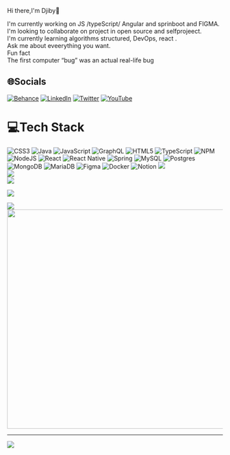 Hi there,I'm Djiby👋

I'm currently working on JS /typeScript/ Angular and sprinboot and FIGMA.<br>
I'm looking to collaborate on project in open source and selfprojeect.<br>
I'm currently learning algorithms structured, DevOps, react .<br>
Ask me about eveerything you want.<br>
Fun fact<br>
The first computer “bug” was an actual real-life bug<br>

## 🌐Socials
[![Behance](https://img.shields.io/badge/Behance-1769ff?logo=behance&logoColor=white)](https://behance.net/djibythioub) [![LinkedIn](https://img.shields.io/badge/LinkedIn-%230077B5.svg?logo=linkedin&logoColor=white)](https://www.linkedin.com/in/djiby-thioub-583880169/) [![Twitter](https://img.shields.io/badge/Twitter-%231DA1F2.svg?logo=Twitter&logoColor=white)](https://twitter.com/djibythioub) [![YouTube](https://img.shields.io/badge/YouTube-%23FF0000.svg?logo=YouTube&logoColor=white)](https://www.youtube.com/channel/UCk9X4KjLPbtXFjOOjytJZSw) 

# 💻Tech Stack
![CSS3](https://img.shields.io/badge/css3-%231572B6.svg?style=for-the-badge&logo=css3&logoColor=white) ![Java](https://img.shields.io/badge/java-%23ED8B00.svg?style=for-the-badge&logo=java&logoColor=white) ![JavaScript](https://img.shields.io/badge/javascript-%23323330.svg?style=for-the-badge&logo=javascript&logoColor=%23F7DF1E) ![GraphQL](https://img.shields.io/badge/-GraphQL-E10098?style=for-the-badge&logo=graphql&logoColor=white) ![HTML5](https://img.shields.io/badge/html5-%23E34F26.svg?style=for-the-badge&logo=html5&logoColor=white) ![TypeScript](https://img.shields.io/badge/typescript-%23007ACC.svg?style=for-the-badge&logo=typescript&logoColor=white) ![NPM](https://img.shields.io/badge/NPM-%23000000.svg?style=for-the-badge&logo=npm&logoColor=white) ![NodeJS](https://img.shields.io/badge/node.js-6DA55F?style=for-the-badge&logo=node.js&logoColor=white) ![React](https://img.shields.io/badge/react-%2320232a.svg?style=for-the-badge&logo=react&logoColor=%2361DAFB) ![React Native](https://img.shields.io/badge/react_native-%2320232a.svg?style=for-the-badge&logo=react&logoColor=%2361DAFB) ![Spring](https://img.shields.io/badge/spring-%236DB33F.svg?style=for-the-badge&logo=spring&logoColor=white)  ![MySQL](https://img.shields.io/badge/mysql-%2300f.svg?style=for-the-badge&logo=mysql&logoColor=white) ![Postgres](https://img.shields.io/badge/postgres-%23316192.svg?style=for-the-badge&logo=postgresql&logoColor=white) ![MongoDB](https://img.shields.io/badge/MongoDB-%234ea94b.svg?style=for-the-badge&logo=mongodb&logoColor=white) ![MariaDB](https://img.shields.io/badge/MariaDB-003545?style=for-the-badge&logo=mariadb&logoColor=white) 	![Figma](https://img.shields.io/badge/figma-%23F24E1E.svg?style=for-the-badge&logo=figma&logoColor=white) ![Docker](https://img.shields.io/badge/docker-%230db7ed.svg?style=for-the-badge&logo=docker&logoColor=white) ![Notion](https://img.shields.io/badge/Notion-%23000000.svg?style=for-the-badge&logo=notion&logoColor=white)
![](https://github-readme-stats.vercel.app/api?username=B-batman12thy&theme=dracula&hide_border=true&include_all_commits=true&count_private=true)<br/>
![](https://github-readme-streak-stats.herokuapp.com/?user=B-batman12thy&theme=dracula&hide_border=true)<br/>
![](https://github-readme-stats.vercel.app/api/top-langs/?username=B-batman12thy&theme=dracula&hide_border=true&include_all_commits=true&count_private=true&layout=compact)

![](https://github-profile-trophy.vercel.app/?username=B-batman12thy&theme=algolia&no-frame=true&no-bg=false&margin-w=4)

![](https://quotes-github-readme.vercel.app/api?type=horizontal&theme=radical)
<img src="https://random-memer.herokuapp.com/" width="512px"/>

---
[![](https://visitcount.itsvg.in/api?id=B-batman12thy&icon=4&color=3)](https://visitcount.itsvg.in)

 
  <!-- Proudly created with GPRM ( https://gprm.itsvg.in ) -->
  
